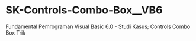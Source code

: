 # SK-Controls-Combo-Box__VB6
Fundamental Pemrograman Visual Basic 6.0 - Studi Kasus; Controls Combo Box Trik
